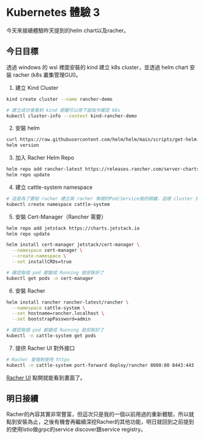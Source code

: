 # Kubernetes 體驗 3

今天來接續體驗昨天提到的helm chart以及racher。

## 今日目標

透過 windows 的 wsl 裡面安裝的 kind 建立 k8s cluster，並透過 helm chart 安裝 racher (k8s 叢集管理GUI)。

1. 建立 Kind Cluster

```sh
kind create cluster --name rancher-demo

# 建立成功會看到 kind 提醒可以用下面指令確認 k8s
kubectl cluster-info --context kind-rancher-demo
```

2. 安裝 helm

```sh
curl https://raw.githubusercontent.com/helm/helm/main/scripts/get-helm-3 | bash
helm version
```

3. 加入 Racher Helm Repo

```sh
helm repo add rancher-latest https://releases.rancher.com/server-charts/latest
helm repo update
```

4. 建立 cattle-system namespace

```sh
# 這是為了要給 racher 建立與 racher 無關的Pod/Service做的隔離，這樣 cluster 裡面其他應用就不會被不相干的namespace影響
kubectl create namespace cattle-system
```

5. 安裝 Cert-Manager（Rancher 需要）

```sh
helm repo add jetstack https://charts.jetstack.io
helm repo update

helm install cert-manager jetstack/cert-manager \
  --namespace cert-manager \
  --create-namespace \
  --set installCRDs=true

# 確認每個 pod 都變成 Running 就安裝好了
kubectl get pods -n cert-manager
```

6. 安裝 Racher

```sh
helm install rancher rancher-latest/rancher \
  --namespace cattle-system \
  --set hostname=rancher.localhost \
  --set bootstrapPassword=admin

# 確認每個 pod 都變成 Running 就安裝好了
kubectl -n cattle-system get pods
```

7. 提供 Racher UI 對外接口

```sh
# Racher 會強制使用 https
kubectl -n cattle-system port-forward deploy/rancher 8080:80 8443:443
```

[Racher UI](https://rancher.localhost:8443) 點開就能看到畫面了。

## 明日接續

Racher的內容其實非常豐富，但這次只是我的一個以前用過的重新體驗，所以就點到安裝為止，之後有機會再繼續深挖Racher的其他功能，明日就回到之前提到的使用Istio做grpc的service discover跟service registry。
